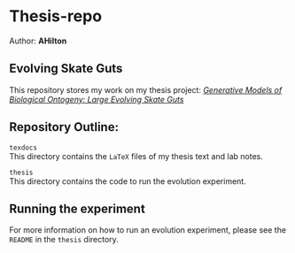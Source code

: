 # Thesis-repo
Author: **AHilton**

## Evolving Skate Guts

This repository stores my work on my thesis project: [*Generative Models of Biological Ontogeny: Large Evolving Skate Guts*](texdocs/proposal_2.pdf)


## Repository Outline:

`texdocs`  
This directory contains the `LaTeX` files of my thesis text and lab notes.

`thesis`  
This directory contains the code to run the evolution experiment.

## Running the experiment
For more information on how to run an evolution experiment, please see the `README` in the `thesis` directory.
